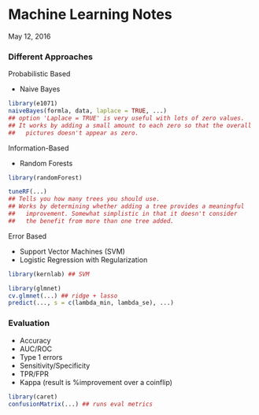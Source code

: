 # Machine Learning Notes
May 12, 2016  

### Different Approaches
  
Probabilistic Based  
- Naive Bayes
  

```r
library(e1071)
naiveBayes(formla, data, laplace = TRUE, ...)
## option 'Laplace = TRUE' is very useful with lots of zero values.
## It works by adding a small amount to each zero so that the overall
##   pictures doesn't appear as zero.
```
  
Information-Based  
- Random Forests
  

```r
library(randomForest)

tuneRF(...) 
## Tells you how many trees you should use.
## Works by determining whether adding a tree provides a meaningful
##   improvement. Somewhat simplistic in that it doesn't consider
##   the benefit from more than one tree added.
```
  
Error Based  
- Support Vector Machines (SVM)  
- Logistic Regression with Regularization  


```r
library(kernlab) ## SVM

library(glmnet)
cv.glmnet(...) ## ridge + lasso
predict(..., s = c(lambda_min, lambda_se), ...)
```
  
### Evaluation  
  
- Accuracy  
- AUC/ROC  
- Type 1 errors  
- Sensitivity/Specificity  
- TPR/FPR  
- Kappa (result is %improvement over a coinflip)  
  

```r
library(caret)
confusionMatrix(...) ## runs eval metrics
```

